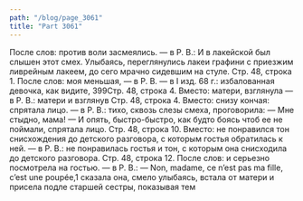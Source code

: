 ```yaml
---
path: "/blog/page_3061"
title: "Part 3061"
---
```



После слов: против воли засмеялись. — в Р. В.: И в лакейской был слышен этот смех. Улыбаясь, переглянулись лакеи графини с приезжим ливрейным лакеем, до сего мрачно сидевшим на стуле.
Стр. 48, строка 1.
После слов: моя меньшая, — в Р. В. — в I изд. 68 г.: избалованная девочка, как видите,
399Стр. 48, строка 4.
Вместо: матери, взглянула — в Р. В.: матери и взглянув
Стр. 48, строка 4.
Вместо: снизу кончая: спрятала лицо. — в Р. В.: тихо, сквозь слезы смеха, проговорила:
— Мне стыдно, мама! — И опять, быстро-быстро, как будто боясь чтоб ее не поймали, спрятала лицо.
Стр. 48, строка 10.
Вместо: не понравился тон снисхождения до детского разговора, с которым гостья обратилась к ней. — в Р. В.: не понравилась гостья и тон, с которым она снисходила до детского разговора.
Стр. 48, строка 12.
После слов: и серьезно посмотрела на гостью. — в Р. В.:
— Non, madame, ce n’est pas ma fille, c’est une poupée,1 сказала она, смело улыбаясь, встала от матери и присела подле старшей сестры, показывая тем
